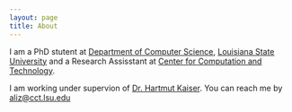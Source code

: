 ```yaml
---
layout: page
title: About
---
```


I am a PhD stutent at [Department of Computer Science][1], [Louisiana State University][2] and a Research Assisstant at [Center for Computation and Technology][3].

I am working under supervion of [Dr. Hartmut Kaiser][4]. 
You can reach me by <aliz@cct.lsu.edu>

[1]: http://www.cse.lsu.edu/
[2]: http://www.lsu.edu/
[3]: https://www.cct.lsu.edu/
[4]: https://www.cct.lsu.edu/~hkaiser/